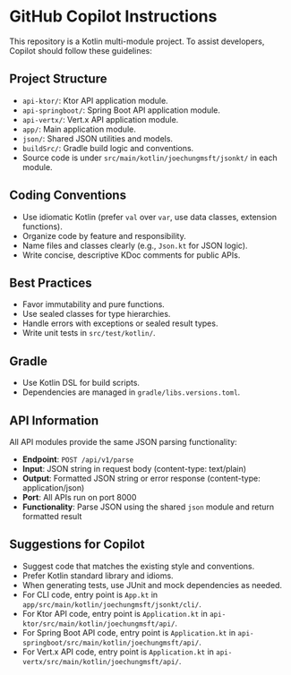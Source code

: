 # GitHub Copilot Instructions

This repository is a Kotlin multi-module project. To assist developers, Copilot should follow these guidelines:

## Project Structure

- `api-ktor/`: Ktor API application module.
- `api-springboot/`: Spring Boot API application module.
- `api-vertx/`: Vert.x API application module.
- `app/`: Main application module.
- `json/`: Shared JSON utilities and models.
- `buildSrc/`: Gradle build logic and conventions.
- Source code is under `src/main/kotlin/joechungmsft/jsonkt/` in each module.

## Coding Conventions

- Use idiomatic Kotlin (prefer `val` over `var`, use data classes, extension functions).
- Organize code by feature and responsibility.
- Name files and classes clearly (e.g., `Json.kt` for JSON logic).
- Write concise, descriptive KDoc comments for public APIs.

## Best Practices

- Favor immutability and pure functions.
- Use sealed classes for type hierarchies.
- Handle errors with exceptions or sealed result types.
- Write unit tests in `src/test/kotlin/`.

## Gradle

- Use Kotlin DSL for build scripts.
- Dependencies are managed in `gradle/libs.versions.toml`.

## API Information

All API modules provide the same JSON parsing functionality:

- **Endpoint**: `POST /api/v1/parse`
- **Input**: JSON string in request body (content-type: text/plain)
- **Output**: Formatted JSON string or error response (content-type: application/json)
- **Port**: All APIs run on port 8000
- **Functionality**: Parse JSON using the shared `json` module and return formatted result

## Suggestions for Copilot

- Suggest code that matches the existing style and conventions.
- Prefer Kotlin standard library and idioms.
- When generating tests, use JUnit and mock dependencies as needed.
- For CLI code, entry point is `App.kt` in `app/src/main/kotlin/joechungmsft/jsonkt/cli/`.
- For Ktor API code, entry point is `Application.kt` in `api-ktor/src/main/kotlin/joechungmsft/api/`.
- For Spring Boot API code, entry point is `Application.kt` in `api-springboot/src/main/kotlin/joechungmsft/api/`.
- For Vert.x API code, entry point is `Application.kt` in `api-vertx/src/main/kotlin/joechungmsft/api/`.

